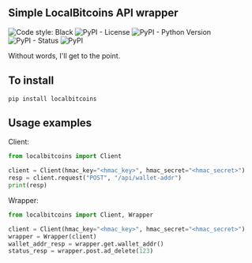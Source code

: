 ## Simple LocalBitcoins API wrapper
![Code style: Black](https://img.shields.io/badge/code%20style-black-000000.svg)
![PyPI - License](https://img.shields.io/pypi/l/localbitcoins.svg)
![PyPI - Python Version](https://img.shields.io/pypi/pyversions/localbitcoins.svg)
![PyPI - Status](https://img.shields.io/pypi/status/localbitcoins.svg)
![PyPI](https://img.shields.io/pypi/v/localbitcoins.svg)


Without words, I'll get to the point.

## To install
`pip install localbitcoins`


## Usage examples
Client:
```python
from localbitcoins import Client

client = Client(hmac_key="<hmac_key>", hmac_secret="<hmac_secret>")
resp = client.request("POST", "/api/wallet-addr")
print(resp)

```
Wrapper:
```python
from localbitcoins import Client, Wrapper

client = Client(hmac_key="<hmac_key>", hmac_secret="<hmac_secret>")
wrapper = Wrapper(client)
wallet_addr_resp = wrapper.get.wallet_addr()
status_resp = wrapper.post.ad_delete(123)
```
